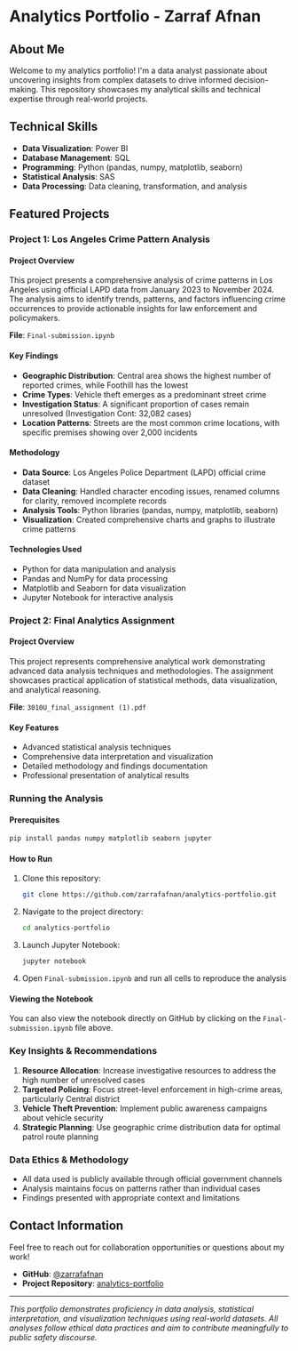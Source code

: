# Analytics Portfolio - Zarraf Afnan

## About Me
Welcome to my analytics portfolio! I'm a data analyst passionate about uncovering insights from complex datasets to drive informed decision-making. This repository showcases my analytical skills and technical expertise through real-world projects.

## Technical Skills
- **Data Visualization**: Power BI
- **Database Management**: SQL
- **Programming**: Python (pandas, numpy, matplotlib, seaborn)
- **Statistical Analysis**: SAS
- **Data Processing**: Data cleaning, transformation, and analysis

## Featured Projects

### Project 1: Los Angeles Crime Pattern Analysis
#### Project Overview
This project presents a comprehensive analysis of crime patterns in Los Angeles using official LAPD data from January 2023 to November 2024. The analysis aims to identify trends, patterns, and factors influencing crime occurrences to provide actionable insights for law enforcement and policymakers.

**File**: `Final-submission.ipynb`

#### Key Findings
- **Geographic Distribution**: Central area shows the highest number of reported crimes, while Foothill has the lowest
- **Crime Types**: Vehicle theft emerges as a predominant street crime
- **Investigation Status**: A significant proportion of cases remain unresolved (Investigation Cont: 32,082 cases)
- **Location Patterns**: Streets are the most common crime locations, with specific premises showing over 2,000 incidents

#### Methodology
- **Data Source**: Los Angeles Police Department (LAPD) official crime dataset
- **Data Cleaning**: Handled character encoding issues, renamed columns for clarity, removed incomplete records
- **Analysis Tools**: Python libraries (pandas, numpy, matplotlib, seaborn)
- **Visualization**: Created comprehensive charts and graphs to illustrate crime patterns

#### Technologies Used
- Python for data manipulation and analysis
- Pandas and NumPy for data processing
- Matplotlib and Seaborn for data visualization
- Jupyter Notebook for interactive analysis

### Project 2: Final Analytics Assignment
#### Project Overview
This project represents comprehensive analytical work demonstrating advanced data analysis techniques and methodologies. The assignment showcases practical application of statistical methods, data visualization, and analytical reasoning.

**File**: `3010U_final_assignment (1).pdf`

#### Key Features
- Advanced statistical analysis techniques
- Comprehensive data interpretation and visualization
- Detailed methodology and findings documentation
- Professional presentation of analytical results

### Running the Analysis
#### Prerequisites
```bash
pip install pandas numpy matplotlib seaborn jupyter
```

#### How to Run
1. Clone this repository:
   ```bash
   git clone https://github.com/zarrafafnan/analytics-portfolio.git
   ```
2. Navigate to the project directory:
   ```bash
   cd analytics-portfolio
   ```
3. Launch Jupyter Notebook:
   ```bash
   jupyter notebook
   ```
4. Open `Final-submission.ipynb` and run all cells to reproduce the analysis

#### Viewing the Notebook
You can also view the notebook directly on GitHub by clicking on the `Final-submission.ipynb` file above.

### Key Insights & Recommendations
1. **Resource Allocation**: Increase investigative resources to address the high number of unresolved cases
2. **Targeted Policing**: Focus street-level enforcement in high-crime areas, particularly Central district
3. **Vehicle Theft Prevention**: Implement public awareness campaigns about vehicle security
4. **Strategic Planning**: Use geographic crime distribution data for optimal patrol route planning

### Data Ethics & Methodology
- All data used is publicly available through official government channels
- Analysis maintains focus on patterns rather than individual cases
- Findings presented with appropriate context and limitations

## Contact Information
Feel free to reach out for collaboration opportunities or questions about my work!

- **GitHub**: [@zarrafafnan](https://github.com/zarrafafnan)
- **Project Repository**: [analytics-portfolio](https://github.com/zarrafafnan/analytics-portfolio)

---
*This portfolio demonstrates proficiency in data analysis, statistical interpretation, and visualization techniques using real-world datasets. All analyses follow ethical data practices and aim to contribute meaningfully to public safety discourse.*
